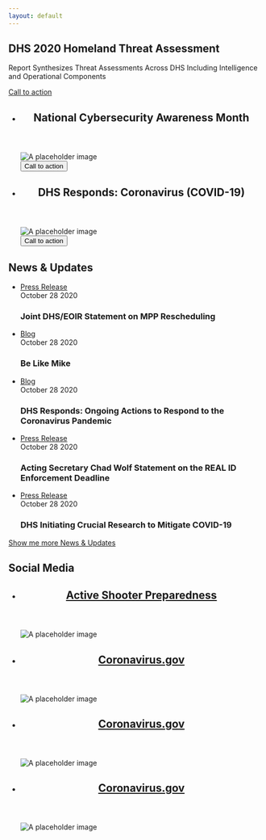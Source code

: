 ```yaml
---
layout: default
---
```


<main>
  <!--
  Hero
  You'll need to use JS to swap the 1x/2x versions on screen size and DPI.
  You could also use inline responsive images with some styling applied to make it cover the entire area.
  -->
  <section class="usa-hero" aria-label="Introduction" style="background-image: url('assets/img/hero/covid19-1600x900.png');">
    <div class="grid-container">
      <div class="usa-hero__callout">
          <h1 class="usa-hero__heading">
              <span class="usa-hero__heading--alt">DHS 2020 Homeland Threat Assessment</span>
          </h1>
          <p>Report Synthesizes Threat Assessments Across DHS Including Intelligence and Operational Components</p>
          <a class="usa-button usa-button--outline usa-button--inverse" href="#">
            Call to action
          </a>
      </div>
    </div>
  </section>

  <!-- Latest news cards -->
  <section id="news" aria-label="Latest news" class="usa-section">
    <div class="grid-container">
      <ul class="usa-card-group">
        <li class="tablet:grid-col-6 usa-card">
          <div class="usa-card__container">
            <header class="usa-card__header">
              <h2 class="usa-card__heading">
                National Cybersecurity Awareness Month
              </h2>
            </header>
            <div class="usa-card__media">
              <div class="usa-card__img">
                <img src="https://picsum.photos/462/228" alt="A placeholder image">
              </div>
            </div>
            <div class="usa-card__footer">
              <button class="usa-button">Call to action</button>
            </div>
          </div>
        </li>
        <li class="tablet:grid-col-6 usa-card">
          <div class="usa-card__container">
            <header class="usa-card__header">
              <h2 class="usa-card__heading">
                DHS Responds: Coronavirus (COVID-19)
              </h2>
            </header>
            <div class="usa-card__media">
              <div class="usa-card__img">
                <img src="https://picsum.photos/462/228" alt="A placeholder image">
              </div>
            </div>
            <div class="usa-card__footer">
              <button class="usa-button">Call to action</button>
            </div>
          </div>
        </li>
      </ul>
    </div>
  </section>

  <!-- News & Updates + Social Media -->
  <div class="usa-section">
    <div class="grid-container">
      <div class="grid-row grid-gap">
        <div class="tablet:grid-col-7">
          <section id="news-updates">
            <h2>News &amp; Updates</h2>
            <!-- This would be replaced by the Featured Content component when it gets released. https://github.com/uswds/uswds/issues/3676 -->
            <ul class="usa-list usa-list--unstyled">
              <li>
                <div class="meta">
                  <div><a href="#">Press Release</a></div>
                  <time datetime="2020-10-28T12:00:00+01:00">October 28 2020</time>
                </div>
                <h3 class="margin-top-0">Joint DHS/EOIR Statement on MPP Rescheduling</h3>
              </li>
              <li>
                <div class="meta">
                  <div><a href="#">Blog</a></div>
                  <time datetime="2020-10-28T12:00:00+01:00">October 28 2020</time>
                </div>
                <h3 class="margin-top-0">Be Like Mike</h3>
              </li>
              <li>
                <div class="meta">
                  <div><a href="#">Blog</a></div>
                  <time datetime="2020-10-28T12:00:00+01:00">October 28 2020</time>
                </div>
                <h3 class="margin-top-0">DHS Responds: Ongoing Actions to Respond to the Coronavirus Pandemic</h3>
              </li>
              <li>
                <div class="meta">
                  <div><a href="#">Press Release</a></div>
                  <time datetime="2020-10-28T12:00:00+01:00">October 28 2020</time>
                </div>
                <h3 class="margin-top-0">Acting Secretary Chad Wolf Statement on the REAL ID Enforcement Deadline</h3>
              </li>
              <li>
                <div class="meta">
                  <div><a href="#">Press Release</a></div>
                  <time datetime="2020-10-28T12:00:00+01:00">October 28 2020</time>
                </div>
                <h3 class="margin-top-0">DHS Initiating Crucial Research to Mitigate COVID-19</h3>
              </li>
            </ul>
            <a href="#" class="usa-button">Show me more News & Updates</a>
          </section>
        </div>
        <div class="tablet:grid-col-5">
          <section id="social-media">
            <h2>Social Media</h2>
          </section>
        </div>
      </div>
    </div>
  </div>

  <!-- Cards -->
  <section id="card-articles" class="usa-section">
    <div class="grid-container">
      <ul class="usa-card-group">
        <li class="tablet:grid-col-3 usa-card">
          <div class="usa-card__container">
            <header class="usa-card__header">
              <h2 class="usa-card__heading">
                <a href="#">Active Shooter Preparedness</a>
              </h2>
            </header>
            <div class="usa-card__media usa-card__media--exdent">
              <div class="usa-card__img">
                <img src="https://picsum.photos/211/150" alt="A placeholder image">
              </div>
            </div>
          </div>
        </li>
        <li class="tablet:grid-col-3 usa-card">
          <div class="usa-card__container">
            <header class="usa-card__header">
              <h2 class="usa-card__heading">
                <a href="#">Coronavirus.gov</a>
              </h2>
            </header>
            <div class="usa-card__media usa-card__media--exdent">
              <div class="usa-card__img">
                <img src="https://picsum.photos/211/150" alt="A placeholder image">
              </div>
            </div>
          </div>
        </li>
        <li class="tablet:grid-col-3 usa-card">
          <div class="usa-card__container">
            <header class="usa-card__header">
              <h2 class="usa-card__heading">
                <a href="#">Coronavirus.gov</a>
              </h2>
            </header>
            <div class="usa-card__media usa-card__media--exdent">
              <div class="usa-card__img">
                <img src="https://picsum.photos/211/150" alt="A placeholder image">
              </div>
            </div>
          </div>
        </li>
        <li class="tablet:grid-col-3 usa-card">
          <div class="usa-card__container">
            <header class="usa-card__header">
              <h2 class="usa-card__heading">
                <a href="#">Coronavirus.gov</a>
              </h2>
            </header>
            <div class="usa-card__media usa-card__media--exdent">
              <div class="usa-card__img">
                <img src="https://picsum.photos/211/150" alt="A placeholder image">
              </div>
            </div>
          </div>
        </li>
      </ul>
    </div>
  </section>
</main>
